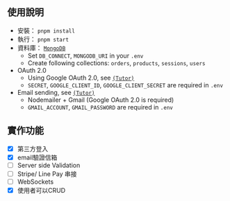 ## 使用說明

- 安裝： `pnpm install`
- 執行： `pnpm start`
- 資料庫： [`MongoDB`](<https://www.mongodb.com/docs/drivers/node/current/fundamentals/connection/>)
    - Set `DB_CONNECT`, `MONGODB_URI` in your `.env`
    - Create following collections: `orders`, `products`, `sessions`, `users`
- OAuth 2.0
    - Using Google OAuth 2.0, see [`(Tutor)`](<https://israynotarray.com/nodejs/20220525/790433249/>)
    - `SECRET`, `GOOGLE_CLIENT_ID`, `GOOGLE_CLIENT_SECRET` are required in `.env`
-  Email sending, see [`(Tutor)`](<https://israynotarray.com/nodejs/20230722/1626712457/>) 
    - Nodemailer + Gmail (Google OAuth 2.0 is required)
    - `GMAIL_ACCOUNT`, `GMAIL_PASSWORD` are required in `.env`


## 實作功能
- [x] 第三方登入
- [x] email驗證信箱
- [ ] Server side Validation
- [ ] Stripe/ Line Pay 串接
- [ ] WebSockets
- [x] 使用者可以CRUD